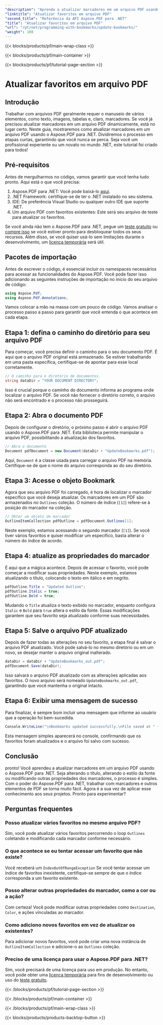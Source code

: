 ```yaml
---
"description": "Aprenda a atualizar marcadores em um arquivo PDF usando o Aspose.PDF para .NET com este guia. Perfeito para desenvolvedores que buscam modificar marcadores de PDF com eficiência."
"linktitle": "Atualizar favoritos em arquivo PDF"
"second_title": "Referência da API Aspose.PDF para .NET"
"title": "Atualizar favoritos em arquivo PDF"
"url": "/pt/net/programming-with-bookmarks/update-bookmarks/"
"weight": 100
---
```


{{< blocks/products/pf/main-wrap-class >}}

{{< blocks/products/pf/main-container >}}

{{< blocks/products/pf/tutorial-page-section >}}

# Atualizar favoritos em arquivo PDF

## Introdução

Trabalhar com arquivos PDF geralmente requer o manuseio de vários elementos, como texto, imagens, tabelas e, claro, marcadores. Se você já precisou atualizar marcadores em um arquivo PDF dinamicamente, está no lugar certo. Neste guia, mostraremos como atualizar marcadores em um arquivo PDF usando o Aspose.PDF para .NET. Dividiremos o processo em etapas curtas, garantindo que você nunca se perca. Seja você um profissional experiente ou um novato no mundo .NET, este tutorial foi criado para todos!

## Pré-requisitos

Antes de mergulharmos no código, vamos garantir que você tenha tudo pronto. Aqui está o que você precisa:

1. Aspose.PDF para .NET: Você pode baixá-lo [aqui](https://releases.aspose.com/pdf/net/).
2. .NET Framework: certifique-se de ter o .NET instalado no seu sistema.
3. IDE: De preferência Visual Studio ou qualquer outro IDE que suporte .NET.
4. Um arquivo PDF com favoritos existentes: Este será seu arquivo de teste para atualizar os favoritos.

Se você ainda não tem o Aspose.PDF para .NET, pegue um [teste gratuito](https://releases.aspose.com/) ou [compre isso](https://purchase.aspose.com/buy) se você estiver pronto para desbloquear todos os seus recursos. Além disso, se você quiser usá-lo sem limitações durante o desenvolvimento, um [licença temporária](https://purchase.aspose.com/temporary-license/) será útil.

## Pacotes de importação

Antes de escrever o código, é essencial incluir os namespaces necessários para acessar as funcionalidades do Aspose.PDF. Você pode fazer isso adicionando as seguintes instruções de importação no início do seu arquivo de código:

```csharp
using Aspose.Pdf;
using Aspose.Pdf.Annotations;
```

Vamos colocar a mão na massa com um pouco de código. Vamos analisar o processo passo a passo para garantir que você entenda o que acontece em cada etapa.

## Etapa 1: defina o caminho do diretório para seu arquivo PDF

Para começar, você precisa definir o caminho para o seu documento PDF. É aqui que o arquivo PDF original está armazenado. Se estiver trabalhando em uma pasta específica, certifique-se de apontar para esse local corretamente.

```csharp
// O caminho para o diretório de documentos.
string dataDir = "YOUR DOCUMENT DIRECTORY";
```

Isso é crucial porque o caminho do documento informa ao programa onde localizar o arquivo PDF. Se você não fornecer o diretório correto, o arquivo não será encontrado e o processo não prosseguirá.

## Etapa 2: Abra o documento PDF

Depois de configurar o diretório, o próximo passo é abrir o arquivo PDF usando o Aspose.PDF para .NET. Esta biblioteca permite manipular o arquivo PDF, possibilitando a atualização dos favoritos.

```csharp
// Abra o documento
Document pdfDocument = new Document(dataDir + "UpdateBookmarks.pdf");
```

Aqui, `Document` é a classe usada para carregar o arquivo PDF na memória. Certifique-se de que o nome do arquivo corresponda ao do seu diretório. 

## Etapa 3: Acesse o objeto Bookmark

Agora que seu arquivo PDF foi carregado, é hora de localizar o marcador específico que você deseja atualizar. Os marcadores em um PDF são armazenados no `Outlines` coleção. O número de índice (`[1]`) refere-se à posição do marcador na coleção.

```csharp
// Obter um objeto de marcador
OutlineItemCollection pdfOutline = pdfDocument.Outlines[1];
```

Neste exemplo, estamos acessando o segundo marcador (`[1]`). Se você tiver vários favoritos e quiser modificar um específico, basta alterar o número do índice de acordo.

## Etapa 4: atualize as propriedades do marcador

É aqui que a mágica acontece. Depois de acessar o favorito, você pode começar a modificar suas propriedades. Neste exemplo, estamos atualizando o título, colocando o texto em itálico e em negrito.

```csharp
pdfOutline.Title = "Updated Outline";
pdfOutline.Italic = true;
pdfOutline.Bold = true;
```

Mudando o `Title` atualiza o texto exibido no marcador, enquanto configura `Italic` e `Bold` para `true` altera o estilo da fonte. Essas modificações garantem que seu favorito seja atualizado conforme suas necessidades.

## Etapa 5: Salve o arquivo PDF atualizado

Depois de fazer todas as alterações no seu favorito, a etapa final é salvar o arquivo PDF atualizado. Você pode salvá-lo no mesmo diretório ou em um novo, se desejar manter o arquivo original inalterado.

```csharp
dataDir = dataDir + "UpdateBookmarks_out.pdf";
pdfDocument.Save(dataDir);
```

Isso salvará o arquivo PDF atualizado com as alterações aplicadas aos favoritos. O novo arquivo será nomeado `UpdateBookmarks_out.pdf`, garantindo que você mantenha o original intacto.

## Etapa 6: Exibir uma mensagem de sucesso

Para finalizar, é sempre bom incluir uma mensagem que informe ao usuário que a operação foi bem-sucedida.

```csharp
Console.WriteLine("\nBookmarks updated successfully.\nFile saved at " + dataDir);
```

Esta mensagem simples aparecerá no console, confirmando que os favoritos foram atualizados e o arquivo foi salvo com sucesso.

## Conclusão

pronto! Você aprendeu a atualizar marcadores em um arquivo PDF usando o Aspose.PDF para .NET. Seja alterando o título, alterando o estilo da fonte ou modificando outras propriedades dos marcadores, o processo é simples. Com o poder do Aspose.PDF para .NET, trabalhar com marcadores e outros elementos de PDF se torna muito fácil. Agora é a sua vez de aplicar esse conhecimento aos seus projetos. Pronto para experimentar?

## Perguntas frequentes

### Posso atualizar vários favoritos no mesmo arquivo PDF?  
Sim, você pode atualizar vários favoritos percorrendo o loop `Outlines` coletando e modificando cada marcador conforme necessário.

### O que acontece se eu tentar acessar um favorito que não existe?  
Você receberá um `IndexOutOfRangeException` Se você tentar acessar um índice de favoritos inexistente, certifique-se sempre de que o índice corresponda a um favorito existente.

### Posso alterar outras propriedades do marcador, como a cor ou a ação?  
Com certeza! Você pode modificar outras propriedades como `Destination`, `Color`, e ações vinculadas ao marcador.

### Como adiciono novos favoritos em vez de atualizar os existentes?  
Para adicionar novos favoritos, você pode criar uma nova instância de `OutlineItemCollection` e adicione-o ao `Outlines` coleção.

### Preciso de uma licença para usar o Aspose.PDF para .NET?  
Sim, você precisará de uma licença para uso em produção. No entanto, você pode obter uma [licença temporária](https://purchase.aspose.com/temporary-license/) para fins de desenvolvimento ou uso do [teste gratuito](https://releases.aspose.com/).

{{< /blocks/products/pf/tutorial-page-section >}}

{{< /blocks/products/pf/main-container >}}

{{< /blocks/products/pf/main-wrap-class >}}

{{< blocks/products/products-backtop-button >}}